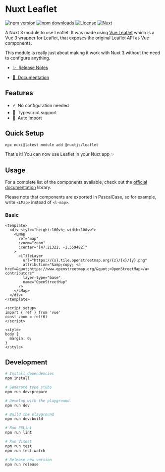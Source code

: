 # Nuxt Leaflet

[![npm version][npm-version-src]][npm-version-href]
[![npm downloads][npm-downloads-src]][npm-downloads-href]
[![License][license-src]][license-href]
[![Nuxt][nuxt-src]][nuxt-href]

A Nuxt 3 module to use Leaflet.
It was made using [Vue Leaflet](https://github.com/vue-leaflet/vue-leaflet) which is a Vue 3 wrapper for Leaflet, that exposes the original Leaflet API as Vue components.

This module is really just about making it work with Nuxt 3 without the need to configure anything.

- [✨ &nbsp;Release Notes](/CHANGELOG.md)
<!-- - [🏀 Online playground](https://stackblitz.com/github/nuxtjs/leaflet?file=playground%2Fapp.vue) -->
- [📖 &nbsp;Documentation](https://leaflet.nuxtjs.org)

## Features

- ⚡ &nbsp;No configuration needed
- 🦺 &nbsp;Typescript support
- 🚠 &nbsp;Auto import

## Quick Setup

```bash
npx nuxi@latest module add @nuxtjs/leaflet
```

That's it! You can now use Leaflet in your Nuxt app ✨

## Usage

For a complete list of the components available, check out the [official documentation](https://leaflet.nuxtjs.org/components/introduction.html) library.

Please note that components are exported in PascalCase, so for example, write `<LMap>` instead of `<l-map>`.

### Basic

```vue
<template>
  <div style="height:100vh; width:100vw">
    <LMap
      ref="map"
      :zoom="zoom"
      :center="[47.21322, -1.559482]"
    >
      <LTileLayer
        url="https://{s}.tile.openstreetmap.org/{z}/{x}/{y}.png"
        attribution="&amp;copy; <a href=&quot;https://www.openstreetmap.org/&quot;>OpenStreetMap</a> contributors"
        layer-type="base"
        name="OpenStreetMap"
      />
    </LMap>
  </div>
</template>

<script setup>
import { ref } from 'vue'
const zoom = ref(6)
</script>

<style>
body {
  margin: 0;
}
</style>
```

## Development

```bash
# Install dependencies
npm install

# Generate type stubs
npm run dev:prepare

# Develop with the playground
npm run dev

# Build the playground
npm run dev:build

# Run ESLint
npm run lint

# Run Vitest
npm run test
npm run test:watch

# Release new version
npm run release
```

<!-- Badges -->
[npm-version-src]: https://img.shields.io/npm/v/@nuxtjs/leaflet/latest.svg?style=flat&colorA=18181B&colorB=28CF8D
[npm-version-href]: https://www.npmjs.com/package/@nuxtjs/leaflet

[npm-downloads-src]: https://img.shields.io/npm/dm/@nuxtjs/leaflet.svg?style=flat&colorA=18181B&colorB=28CF8D
[npm-downloads-href]: https://www.npmjs.com/package/@nuxtjs/leaflet

[license-src]: https://img.shields.io/npm/l/@nuxtjs/leaflet.svg?style=flat&colorA=18181B&colorB=28CF8D
[license-href]: https://www.npmjs.com/package/@nuxtjs/leaflet

[nuxt-src]: https://img.shields.io/badge/Nuxt-18181B?logo=nuxt.js
[nuxt-href]: https://nuxt.com
